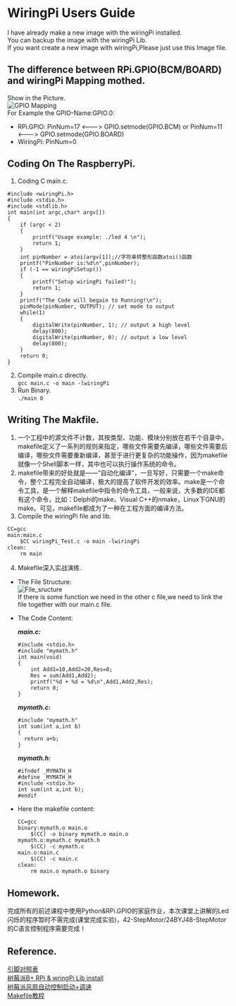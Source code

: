 # WiringPi Users Guide  
I have already make a new image with the wiringPi installed.  
You can backup the image with the wiringPi Lib.  
If you want create a new image with wiringPi,Please just use this Image file.  
## The difference between RPi.GPIO(BCM/BOARD) and wiringPi Mapping mothed.  
Show in the Picture.  
![GPIO Mapping](https://cl.ly/ef406ca9be9d/Raspberry_GPIO_Mapping.png)  
For Example the GPIO-Name:GPIO.0:  
* RPi.GPIO: PinNum=17 <---> GPIO.setmode(GPIO.BCM) or PinNum=11 <---> GPIO.setmode(GPIO.BOARD)  
* WiringPi: PinNum=0  
## Coding On The RaspberryPi.  
1. Coding C main.c.  
```
#include <wiringPi.h>
#include <stdio.h>
#include <stdlib.h>
int main(int argc,char* argv[])
{
    if (argc < 2)
    {
        printf("Usage example: ./led 4 \n");
        return 1;
    }
    int pinNumber = atoi(argv[1]);//字符串转整形函数atoi()函数
    printf("PinNumber is:%d\n",pinNumber);
    if (-1 == wiringPiSetup())
    {
        printf("Setup wiringPi failed!");
        return 1;
    }
    printf("The Code will begain to Running!\n");
    pinMode(pinNumber, OUTPUT); // set mode to output 
    while(1) 
    {
        digitalWrite(pinNumber, 1); // output a high level 
        delay(800);
        digitalWrite(pinNumber, 0); // output a low level 
        delay(800);
    }
    return 0;
}
```  
2. Compile main.c directly.  
`gcc main.c -o main -lwiringPi`  
3. Run Binary.  
`./main 0`  
## Writing The Makfile.  
1. 一个工程中的源文件不计数，其按类型、功能、模块分别放在若干个目录中，makefile定义了一系列的规则来指定，哪些文件需要先编译，哪些文件需要后编译，哪些文件需要重新编译，甚至于进行更复杂的功能操作，因为makefile就像一个Shell脚本一样，其中也可以执行操作系统的命令。  
2. makefile带来的好处就是——“自动化编译”，一旦写好，只需要一个make命令，整个工程完全自动编译，极大的提高了软件开发的效率。make是一个命令工具，是一个解释makefile中指令的命令工具，一般来说，大多数的IDE都有这个命令，比如：Delphi的make，Visual C++的nmake，Linux下GNU的make。可见，makefile都成为了一种在工程方面的编译方法。  
3. Compile the wiringPi file and lib.  
  ```
  CC=gcc
  main:main.c
      $CC wiringPi_Test.c -o main -lwiringPi
  clean:
      rm main
  ```  
4. Makefile深入实战演练.  
* The File Structure:  
![File_sructure](https://cl.ly/61f4edbfced8/FileStructure_Lesson6.png)  
If there is some function we need in the other c file,we need to link the file together with our main.c file.  
* The Code Content:  

  ***main.c:***  
  ```
  #include <stdio.h>
  #include "mymath.h"
  int main(void)
  {
      int Add1=10,Add2=20,Res=0;
      Res = sum(Add1,Add2);
      printf("%d + %d = %d\n",Add1,Add2,Res);
      return 0;
  }
  ```  
  ***mymath.c:***  
  ```
  #include "mymath.h"
  int sum(int a,int b)
  {
    return a+b;
  }
  ```  
  ***mymath.h:***  
  ```
  #ifndef _MYMATH_H
  #define _MYMATH_H
  #include <stdio.h>
  int sum(int a,int b);
  #endif
  ```  
* Here the makefile content:  
  ```
  CC=gcc
  binary:mymath.o main.o
	  $(CC) -o binary mymath.o main.o
  mymath.o:mymath.c mymath.h
  	  $(CC) -c mymath.c
  main.o:main.c
	  $(CC) -c main.c
  clean:
	  rm main.o mymath.o binary
  ```  
## Homework.  
完成所有的前述课程中使用Python&RPi.GPIO的家庭作业，本次课堂上讲解的Led闪烁的程序暂时不需完成(课堂完成实验)，42-StepMotor/24BYJ48-StepMotor的C语言控制程序需要完成！  
## Reference.  
[引脚对照表](https://blog.csdn.net/ylzmm/article/details/89396530)  
[树莓派B+ RPi & wringPi Lib install](https://www.cnblogs.com/uestc-mm/p/6290521.html)  
[树莓派风扇自动控制启动+调速](https://www.cnblogs.com/uestc-mm/p/7598178.html)  
[Makefile教程](https://blog.csdn.net/haoel/article/details/2886)
